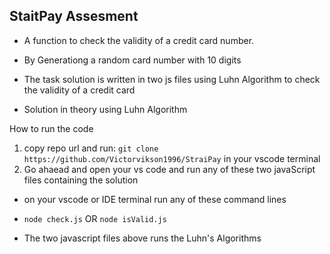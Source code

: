 ## StaitPay Assesment

- A function to check the validity of a credit card number.
- By Generationg a random card number with 10 digits

- The task solution is written in two js files using Luhn Algorithm to check the validity of a credit card

- Solution in theory using Luhn Algorithm

How to run the code

1. copy repo url and run:
   `git clone https://github.com/Victorvikson1996/StraiPay` in your vscode terminal
2. Go ahaead and open your vs code and run any of these two javaScript files containing the solution

- on your vscode or IDE terminal run any of these command lines

- `node check.js` OR `node isValid.js`

- The two javascript files above runs the Luhn's Algorithms
